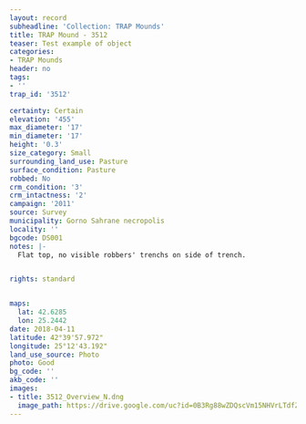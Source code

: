 ```yaml
---
layout: record
subheadline: 'Collection: TRAP Mounds'
title: TRAP Mound - 3512
teaser: Test example of object
categories:
- TRAP Mounds
header: no
tags:
- ''
trap_id: '3512'

certainty: Certain
elevation: '455'
max_diameter: '17'
min_diameter: '17'
height: '0.3'
size_category: Small
surrounding_land_use: Pasture
surface_condition: Pasture
robbed: No
crm_condition: '3'
crm_intactness: '2'
campaign: '2011'
source: Survey
municipality: Gorno Sahrane necropolis
locality: ''
bgcode: DS001
notes: |-
  Flat top, no visible robbers' trenchs on side of trench.


rights: standard


maps:
  lat: 42.6285
  lon: 25.2442
date: 2018-04-11
latitude: 42°39'57.972"
longitude: 25°12'43.192"
land_use_source: Photo
photo: Good
bg_code: ''
akb_code: ''
images:
- title: 3512_Overview_N.dng
  image_path: https://drive.google.com/uc?id=0B3Rg88wZDQscVm15NHVrLTdfZzg
---
```

